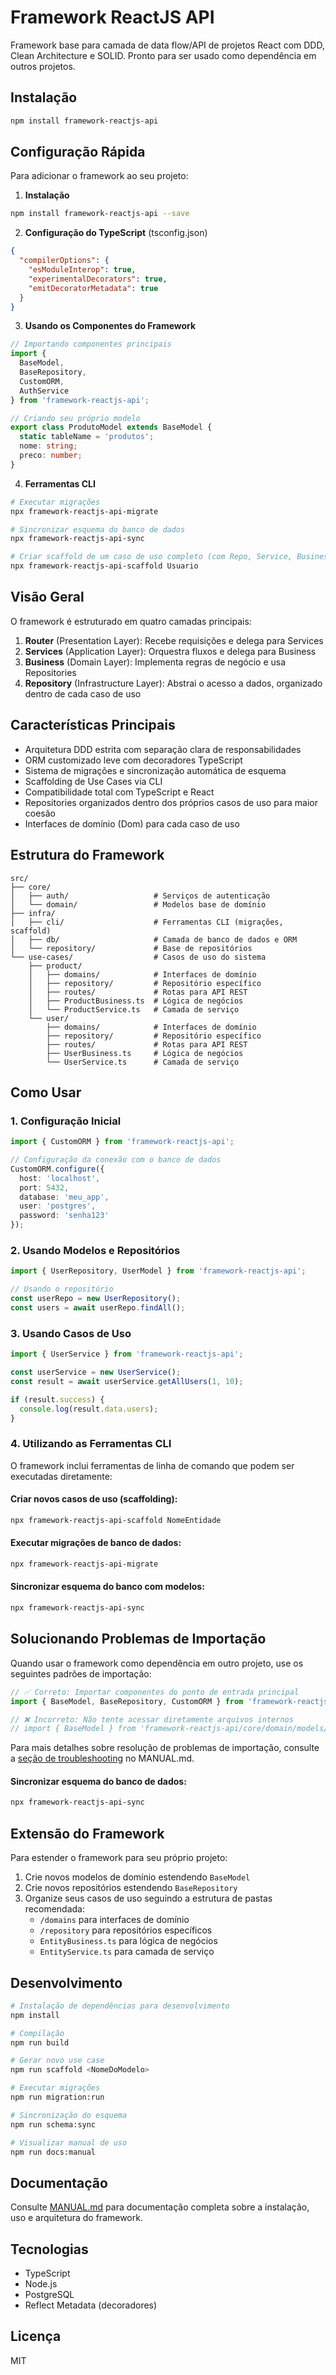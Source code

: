 # Framework ReactJS API

Framework base para camada de data flow/API de projetos React com DDD, Clean Architecture e SOLID. Pronto para ser usado como dependência em outros projetos.

## Instalação

```bash
npm install framework-reactjs-api
```

## Configuração Rápida

Para adicionar o framework ao seu projeto:

1. **Instalação**

```bash
npm install framework-reactjs-api --save
```

2. **Configuração do TypeScript** (tsconfig.json)

```json
{
  "compilerOptions": {
    "esModuleInterop": true,
    "experimentalDecorators": true,
    "emitDecoratorMetadata": true
  }
}
```

3. **Usando os Componentes do Framework**

```typescript
// Importando componentes principais
import { 
  BaseModel, 
  BaseRepository, 
  CustomORM, 
  AuthService 
} from 'framework-reactjs-api';

// Criando seu próprio modelo
export class ProdutoModel extends BaseModel {
  static tableName = 'produtos';
  nome: string;
  preco: number;
}
```

4. **Ferramentas CLI**

```bash
# Executar migrações
npx framework-reactjs-api-migrate

# Sincronizar esquema do banco de dados
npx framework-reactjs-api-sync

# Criar scaffold de um caso de uso completo (com Repo, Service, Business, Domain e Routes)
npx framework-reactjs-api-scaffold Usuario
```

## Visão Geral

O framework é estruturado em quatro camadas principais:

1. **Router** (Presentation Layer): Recebe requisições e delega para Services
2. **Services** (Application Layer): Orquestra fluxos e delega para Business
3. **Business** (Domain Layer): Implementa regras de negócio e usa Repositories
4. **Repository** (Infrastructure Layer): Abstrai o acesso a dados, organizado dentro de cada caso de uso

## Características Principais

- Arquitetura DDD estrita com separação clara de responsabilidades
- ORM customizado leve com decoradores TypeScript
- Sistema de migrações e sincronização automática de esquema
- Scaffolding de Use Cases via CLI
- Compatibilidade total com TypeScript e React
- Repositories organizados dentro dos próprios casos de uso para maior coesão
- Interfaces de domínio (Dom) para cada caso de uso

## Estrutura do Framework

```
src/
├── core/
│   ├── auth/                   # Serviços de autenticação
│   └── domain/                 # Modelos base de domínio
├── infra/
│   ├── cli/                    # Ferramentas CLI (migrações, scaffold)
│   ├── db/                     # Camada de banco de dados e ORM
│   └── repository/             # Base de repositórios
└── use-cases/                  # Casos de uso do sistema
    ├── product/
    │   ├── domains/            # Interfaces de domínio
    │   ├── repository/         # Repositório específico
    │   ├── routes/             # Rotas para API REST
    │   ├── ProductBusiness.ts  # Lógica de negócios
    │   └── ProductService.ts   # Camada de serviço
    └── user/
        ├── domains/            # Interfaces de domínio
        ├── repository/         # Repositório específico
        ├── routes/             # Rotas para API REST
        ├── UserBusiness.ts     # Lógica de negócios
        └── UserService.ts      # Camada de serviço
```

## Como Usar

### 1. Configuração Inicial

```typescript
import { CustomORM } from 'framework-reactjs-api';

// Configuração da conexão com o banco de dados
CustomORM.configure({
  host: 'localhost',
  port: 5432,
  database: 'meu_app',
  user: 'postgres',
  password: 'senha123'
});
```

### 2. Usando Modelos e Repositórios

```typescript
import { UserRepository, UserModel } from 'framework-reactjs-api';

// Usando o repositório
const userRepo = new UserRepository();
const users = await userRepo.findAll();
```

### 3. Usando Casos de Uso

```typescript
import { UserService } from 'framework-reactjs-api';

const userService = new UserService();
const result = await userService.getAllUsers(1, 10);

if (result.success) {
  console.log(result.data.users);
}
```
### 4. Utilizando as Ferramentas CLI

O framework inclui ferramentas de linha de comando que podem ser executadas diretamente:

#### Criar novos casos de uso (scaffolding):

```bash
npx framework-reactjs-api-scaffold NomeEntidade
```

#### Executar migrações de banco de dados:

```bash
npx framework-reactjs-api-migrate
```

#### Sincronizar esquema do banco com modelos:

```bash
npx framework-reactjs-api-sync
```

## Solucionando Problemas de Importação

Quando usar o framework como dependência em outro projeto, use os seguintes padrões de importação:

```typescript
// ✅ Correto: Importar componentes do ponto de entrada principal
import { BaseModel, BaseRepository, CustomORM } from 'framework-reactjs-api';

// ❌ Incorreto: Não tente acessar diretamente arquivos internos
// import { BaseModel } from 'framework-reactjs-api/core/domain/models/BaseModel';
```

Para mais detalhes sobre resolução de problemas de importação, consulte a [seção de troubleshooting](./MANUAL.md#resolução-de-problemas-de-importação) no MANUAL.md.

#### Sincronizar esquema do banco de dados:

```bash
npx framework-reactjs-api-sync
```

## Extensão do Framework

Para estender o framework para seu próprio projeto:

1. Crie novos modelos de domínio estendendo `BaseModel`
2. Crie novos repositórios estendendo `BaseRepository`
3. Organize seus casos de uso seguindo a estrutura de pastas recomendada:
   - `/domains` para interfaces de domínio
   - `/repository` para repositórios específicos
   - `EntityBusiness.ts` para lógica de negócios
   - `EntityService.ts` para camada de serviço

## Desenvolvimento

```bash
# Instalação de dependências para desenvolvimento
npm install

# Compilação 
npm run build

# Gerar novo use case
npm run scaffold <NomeDoModelo>

# Executar migrações
npm run migration:run

# Sincronização do esquema
npm run schema:sync

# Visualizar manual de uso
npm run docs:manual
```

## Documentação

Consulte [MANUAL.md](MANUAL.md) para documentação completa sobre a instalação, uso e arquitetura do framework.

## Tecnologias

- TypeScript
- Node.js
- PostgreSQL
- Reflect Metadata (decoradores)

## Licença

MIT